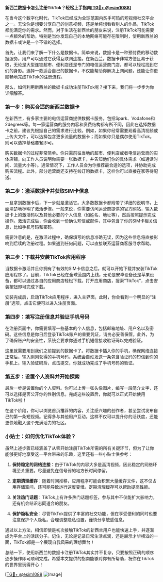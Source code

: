 **新西兰数据卡怎么注册TikTok？轻松上手指南[[TG💪+ @esim1088](https://t.me/s/esim1088)]**

在当今这个数字化时代，TikTok已经成为全球范围内炙手可热的短视频社交平台之一。无论你是想要分享自己的创意视频，还是单纯想看看别人的作品，TikTok都能满足你的需求。然而，对于生活在新西兰的朋友来说，注册TikTok可能需要一点额外的帮助。特别是当你发现自己的本地网络可能存在限制时，使用新西兰的数据卡或许是一个不错的选择。

首先，让我们来了解一下什么是数据卡。简单来说，数据卡是一种预付费的移动数据服务，用户可以通过它获得互联网连接。在新西兰，数据卡非常方便且易于获取，无论是大型连锁超市、便利店还是专门的电信运营商门店，都可以轻松找到它们的身影。选择一款适合自己的数据卡，不仅能帮助你解决上网问题，还能让你更顺畅地完成TikTok的注册流程。

那么，如何利用新西兰的数据卡成功注册TikTok呢？接下来，我们将一步步为你详细解答。

### 第一步：购买合适的新西兰数据卡

在新西兰，有多家主要的电信运营商提供数据卡服务，包括Spark、Vodafone和2degrees等。每一家运营商的服务内容和资费结构都有所不同，因此在选择数据卡之前，建议先根据自己的需求进行比较。例如，如果你经常需要观看高清视频或上传大文件，可以选择包含更多流量的数据卡；而如果你只是偶尔使用TikTok，则可以选择基础套餐即可。

购买数据卡的过程非常简单。你只需前往当地的超市、便利店或者电信运营商的实体店铺，向工作人员说明你需要一张数据卡，并告知他们你的具体需求（如通话时间、流量大小等）。通常情况下，工作人员会为你推荐最合适的选项，并协助完成购买流程。此外，部分运营商还支持在线订购数据卡，这样你可以直接在家等待配送。

### 第二步：激活数据卡并获取SIM卡信息

一旦拿到数据卡后，下一步就是激活它。大多数数据卡都附带了详细的说明书，上面清楚地标明了激活步骤。一般来说，你需要访问运营商提供的官方网站，输入数据卡上的激活码以及其他必要的个人信息（如姓名、地址等），然后按照提示完成操作。激活完成后，你会收到一份确认短信或邮件，其中包含了你的SIM卡相关信息，比如手机号码和密码。

需要注意的是，在激活过程中，确保填写的信息准确无误，因为这些信息将直接影响到后续的注册过程。如果遇到任何问题，可以直接联系运营商客服寻求帮助。

### 第三步：下载并安装TikTok应用程序

当数据卡激活并且你拥有了有效的SIM卡信息之后，就可以开始下载并安装TikTok应用程序了。目前，TikTok已经在全球范围内上线，无论是安卓设备还是苹果设备，都可以通过各自的应用商店轻松下载。打开应用商店，搜索“TikTok”，点击安装按钮即可完成下载。

安装完成后，启动TikTok应用程序，进入主界面。此时，你会看到一个明显的“注册”选项，点击它便可以进入注册页面。

### 第四步：填写注册信息并验证手机号码

在注册页面中，你需要填写一些基本的个人信息，包括邮箱地址、用户名以及密码。这些信息是你日后登录TikTok账户的重要凭证，请务必妥善保管。此外，为了确保账户的安全性，系统会要求你通过手机短信接收验证码以完成验证。

这里就需要用到我们之前提到的数据卡了。将数据卡插入你的手机，确保网络连接正常后，输入刚刚获得的手机号码，系统会自动发送一条包含验证码的短信到你的手机上。输入验证码后，点击提交，你就成功完成了手机号码的验证。

### 第五步：设置个人资料并开始探索

最后一步是设置你的个人资料。你可以上传一张头像图片，编写一段简介文字，还可以选择是否公开你的性别信息。完成这些设置后，你就可以正式开始使用TikTok啦！

在这个阶段，你可以浏览首页推荐的内容，关注感兴趣的创作者，甚至尝试发布自己的第一条短视频。记得多与其他用户互动，这样不仅可以提升你的活跃度，还能更快地融入这个充满活力的社区。

### 小贴士：如何优化TikTok体验？

虽然上述步骤已经涵盖了从零开始注册TikTok所需的所有关键环节，但为了让你能够更好地享受这一平台带来的乐趣，这里还有一些小贴士供参考：

1. **保持稳定的网络连接**：由于TikTok的内容大多是高清视频，因此稳定的网络环境至关重要。尽量避免在信号弱的地方长时间停留。
   
2. **定期清理缓存**：随着时间推移，应用程序可能会积累大量缓存文件，这不仅占用存储空间，还可能导致运行速度变慢。定期清理缓存可以帮助提高性能。
   
3. **关注热门话题**：TikTok上有许多热门话题标签，参与其中不仅能扩大影响力，还有机会结识志同道合的朋友。

4. **保护隐私安全**：尽管TikTok提供了丰富的社交功能，但在享受便利的同时也要注意保护个人隐私。合理调整隐私设置，谨慎分享敏感信息。

通过以上方法，相信即使是初次接触TikTok的新西兰用户也能快速上手，并逐渐成为平台上的活跃分子。记住，无论是记录日常生活点滴，还是展示才华横溢的一面，TikTok都是一个展现自我风采的理想舞台！

总结一下，使用新西兰的数据卡注册TikTok其实并不复杂，只要按照正确的顺序逐步操作即可顺利完成。希望本文提供的指南能够对你有所帮助，祝你在TikTok的世界里玩得开心！

[[TG💪+ @esim1088](https://t.me/s/esim1088) ![Image](https://i.postimg.cc/4NQfJmqS/Snipaste-2025-05-13-00-14-12.png)]